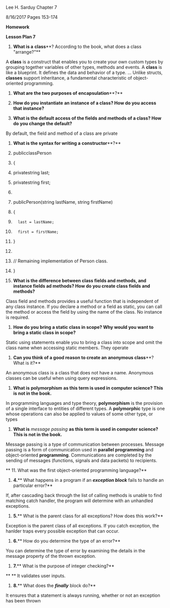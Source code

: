 Lee H. Sarduy                                                                                                                                         Chapter 7

8/16/2017                                                                                                                                              Pages 153-174

**Homework**

**Lesson Plan 7**

1. **What is a**  **class****? According to the book, what does a class &quot;arrange?&quot;**

A **class** is a construct that enables you to create your own custom types by grouping together variables of other types, methods and events. A **class** is like a blueprint. It defines the data and behavior of a type. ... Unlike structs, **classes** support inheritance, a fundamental characteristic of object-oriented programming.

1. **What are the two purposes of**  **encapsulation****?**



1. **How do you**  **instantiate**  **an instance of a class? How do you access that instance?**

1. **What is the default access of the fields and methods of a class? How do you change the default?**

By default, the field and method of a class are private



1. **What is the syntax for writing a**  **constructor****?**
2. publicclassPerson
3. {
4.    privatestring last;
5.    privatestring first;
6.
7.    publicPerson(string lastName, string firstName)
8.    {
9.       last = lastName;
10.       first = firstName;
11.    }
12.
13.    // Remaining implementation of Person class.
14. }



1. **What is the difference between class fields and methods, and instance fields ad methods? How do you create class fields and methods?**

Class field and methods provides a useful function that is independent of any class instance. If you declare a method or a field as static, you can call the method or access the field by using the name of the class. No instance is required.



1. **How do you bring a static class in scope? Why would you want to bring a static class in scope?**

Static using statements enable you to bring a class into scope and omit the class name when accessing static members. They operate

1. **Can you think of a good reason to create an**  **anonymous class****? What is it?**

An anonymous class is a class that does not have a name. Anonymous classes can be useful when using query expressions.

1. **What is**  **polymorphism**  **as this term is used in computer science? This is not in the book.**

In programming languages and type theory, **polymorphism** is the provision of a single interface to entities of different types. A **polymorphic** type is one whose operations can also be applied to values of some other type, or types

1. **What is** _message passing_ **as this term is used in computer science? This is not in the book.**

Message passing is a type of communication between processes. Message passing is a form of communication used in **parallel programming** and object-oriented **programming**. Communications are completed by the sending of messages (functions, signals and data packets) to recipients.

**      11. What was the first object-oriented programming language?**

1. **4.**** What happens in a program if an **_exception block_** fails to handle an particular error?**

If, after cascading back through the list of calling methods is unable to find matching catch handler, the program will determine with an unhandled exceptions.

1. **5.**** What is the parent class for all exceptions? How does this work?**

Exception is the parent class of all exceptions. If you catch exception, the hanlder traps every possible exception that can occur.

1. **6.**** How do you determine the type of an error?**

You can determine the type of error by examining the details in the message property of the thrown exception.

1. **7.**** What is the purpose of integer checking?**

**             ** It validates user inputs.

1. **8.**** What does the **_finally_** block do?**

It ensures that a statement is always running, whether or not an exception has been thrown

